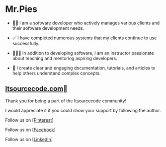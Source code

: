 # Mr.Pies

* 🧑‍💻 I am a software developer who actively manages various clients and their software development needs. 

* ✅ I have completed numerous systems that my clients continue to use successfully.

* 🧑🏽‍🏫 In addition to developing software, I am an instructor passionate about teaching and mentoring aspiring developers. 

* 📄 I create clear and engaging documentation, tutorials, and articles to help others understand complex concepts.

## [Itsourcecode.com](https://itsourcecode.com/)🚀

Thank you for being a part of the Itsourcecode community!

I would appreciate it if you could show your support by following the author.

Follow us on [[Pinterest](https://ph.pinterest.com/itsourcecode/)]

Follow us on [[Facebook](https://www.facebook.com/@itsourcecode)]

Follow us on [[LinkedIn](https://www.linkedin.com/in/joken-villanueva-776b99157?lipi=urn%3Ali%3Apage%3Ad_flagship3_profile_view_base_contact_details%3BlfbrWl3wRWmky5fux0qemA%3D%3D)]


